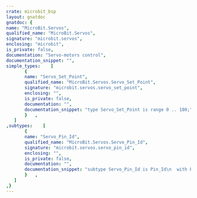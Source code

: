 ```yaml
---
crate: microbit_bsp
layout: gnatdoc
gnatdoc: {
name: "MicroBit.Servos",
qualified_name: "MicroBit.Servos",
signature: "microbit.servos",
enclosing: "microbit",
is_private: false,
documentation: "Servo-motors control",
documentation_snippet: "",
simple_types:    [
       {
       name: "Servo_Set_Point",
       qualified_name: "MicroBit.Servos.Servo_Set_Point",
       signature: "microbit.servos.servo_set_point",
       enclosing: "",
       is_private: false,
       documentation: "",
       documentation_snippet: "type Servo_Set_Point is range 0 .. 180;",
       }   ,
   ]
,subtypes:    [
       {
       name: "Servo_Pin_Id",
       qualified_name: "MicroBit.Servos.Servo_Pin_Id",
       signature: "microbit.servos.servo_pin_id",
       enclosing: "",
       is_private: false,
       documentation: "",
       documentation_snippet: "subtype Servo_Pin_Id is Pin_Id\n  with Predicate => Supports (Servo_Pin_Id, Analog);",
       }   ,
   ]
,}
---
```

